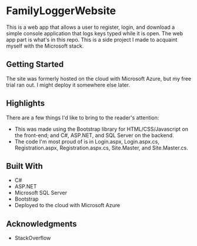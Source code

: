 # FamilyLoggerWebsite

This is a web app that allows a user to register, login, and download a simple console application that logs keys typed while it is open. The web app part is what's in this repo. This is a side project I made to acquaint myself with the Microsoft stack.

## Getting Started

The site was formerly hosted on the cloud with Microsoft Azure, but my free trial ran out. I might deploy it somewhere else later.

## Highlights

There are a few things I'd like to bring to the reader's attention:

* This was made using the Bootstrap library for HTML/CSS/Javascript on the front-end; and C#, ASP.NET, and SQL Server on the backend.
* The code I'm most proud of is in Login.aspx, Login.aspx.cs, Registration.aspx, Registration.aspx.cs, Site.Master, and Site.Master.cs.


## Built With

* C#
* ASP.NET
* Microsoft SQL Server
* Bootstrap
* Deployed to the cloud with Microsoft Azure

## Acknowledgments

* StackOverflow
